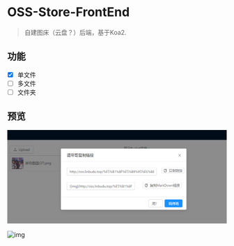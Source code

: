 # OSS-Store-FrontEnd

> 自建图床（云盘？）后端，基于Koa2.

## 功能

- [x] 单文件
- [ ] 多文件
- [ ] 文件夹

## 预览

![preview](./preview/TIM截图20200214144248.png)

![img](http://oss.linbudu.top/%E5%B1%8F%E5%B9%95%E6%88%AA%E5%9B%BE(14).png)